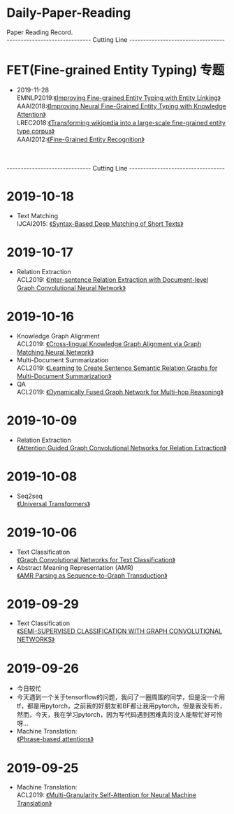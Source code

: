 # Daily-Paper-Reading
Paper Reading Record.<br>
------------------------------ Cutting Line ----------------------------------
# FET(Fine-grained Entity Typing) 专题
- 2019-11-28
<br> EMNLP2019:[《Improving Fine-grained Entity Typing with Entity Linking》](https://arxiv.org/pdf/1909.12079)
<br> AAAI2018:[《Improving Neural Fine-Grained Entity Typing with Knowledge Attention》](https://www.aaai.org/ocs/index.php/AAAI/AAAI18/paper/view/16321/16167)
<br>LREC2018:[《Transforming wikipedia into a large-scale fine-grained entity type corpus》](http://www.lrec-conf.org/proceedings/lrec2018/summaries/11.html)
<br>AAAI2012:[《Fine-Grained Entity Recognition》](https://www.aaai.org/ocs/index.php/AAAI/AAAI12/paper/download/5152/5124)


<br><br>------------------------------ Cutting Line ----------------------------------
# 2019-10-18
- Text Matching
<br>IJCAI2015: [《Syntax-Based Deep Matching of Short Texts》](https://arxiv.org/abs/1503.02427)

# 2019-10-17
- Relation Extraction
<br>ACL2019: [《Inter-sentence Relation Extraction with Document-level Graph Convolutional Neural Network》](https://arxiv.org/abs/1906.04684)

# 2019-10-16
- Knowledge Graph Alignment
<br>ACL2019: [《Cross-lingual Knowledge Graph Alignment via Graph Matching Neural Network》](https://arxiv.org/abs/1905.11605v1)
- Multi-Document Summarization
<br>ACL2019: [《Learning to Create Sentence Semantic Relation Graphs for Multi-Document Summarization》](https://arxiv.org/pdf/1909.12231)
- QA
<br>ACL2019: [《Dynamically Fused Graph Network for Multi-hop Reasoning》](https://arxiv.org/abs/1905.06933?context=cs)

# 2019-10-09
- Relation Extraction
<br>[《Attention Guided Graph Convolutional Networks for Relation Extraction》](https://arxiv.org/abs/1906.07510)

# 2019-10-08
- Seq2seq
<br>[《Universal Transformers》](https://arxiv.org/abs/1807.03819)

# 2019-10-06
- Text Classification
<br>[《Graph Convolutional Networks for Text Classification》](https://arxiv.org/abs/1809.05679v1)<br>
- Abstract Meaning Representation (AMR)
<br>[《AMR Parsing as Sequence-to-Graph Transduction》](https://arxiv.org/abs/1905.08704v1)

# 2019-09-29
- Text Classification
<br>[《SEMI-SUPERVISED CLASSIFICATION WITH GRAPH CONVOLUTIONAL NETWORKS》](https://arxiv.org/pdf/1609.02907.pdf)

# 2019-09-26
- 今日较忙
- 今天遇到一个关于tensorflow的问题，我问了一圈周围的同学，但是没一个用tf，都是用pytorch，之前我的好朋友和BF都让我用pytorch，但是我没有听，然而，今天，我在学习pytorch，因为写代码遇到困难真的没人能帮忙好可怜呀...
- Machine Translation:
<br> [《Phrase-based attentions》](https://arxiv.org/pdf/1810.03444.pdf)

# 2019-09-25
- Machine Translation:
  <br>ACL2019:
  [《Multi-Granularity Self-Attention for Neural Machine Translation》](https://arxiv.org/pdf/1909.02222)
